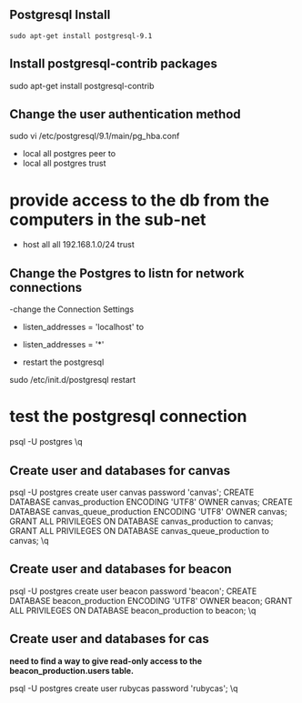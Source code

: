 ## Postgresql Install

`sudo apt-get install postgresql-9.1`



## Install postgresql-contrib packages

sudo apt-get install postgresql-contrib

## Change the user authentication method

 sudo vi /etc/postgresql/9.1/main/pg_hba.conf

 - local      all     postgres     peer 
to
 - local      all     postgres     trust

# provide access to the db from the computers in the sub-net
 - host all all 192.168.1.0/24 trust

## Change the Postgres to listn for network connections

-change the Connection Settings 

 - listen_addresses = 'localhost' 
to
 - listen_addresses = '*' 

- restart the postgresql

 sudo /etc/init.d/postgresql restart

# test the postgresql connection 

 psql -U postgres
 \q

## Create user and databases for canvas

psql -U postgres
create user canvas password 'canvas';
CREATE DATABASE canvas_production ENCODING 'UTF8' OWNER canvas;
CREATE DATABASE canvas_queue_production ENCODING 'UTF8' OWNER canvas;
GRANT ALL PRIVILEGES ON DATABASE canvas_production to canvas;
GRANT ALL PRIVILEGES ON DATABASE canvas_queue_production to canvas;
\q

## Create user and databases for beacon

psql -U postgres
create user beacon password 'beacon';
CREATE DATABASE beacon_production ENCODING 'UTF8' OWNER beacon;
GRANT ALL PRIVILEGES ON DATABASE beacon_production to beacon;
\q

## Create user and databases for cas
**need to find a way to give read-only access to the beacon_production.users table.**

psql -U postgres
create user rubycas password 'rubycas';
\q

